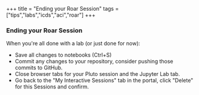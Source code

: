 +++
title = "Ending your Roar Session"
tags = ["tips","labs","icds","aci","roar"]
+++

### Ending your Roar Session

When you're all done with a lab (or just done for now):
- Save all changes to notebooks (Ctrl+S)
- Commit any changes to your repository, consider pushing those commits to GitHub.
- Close browser tabs for your Pluto session and the Jupyter Lab tab.  
- Go back to the "My Interactive Sessions" tab in the portal, click "Delete" for this Sessions and confirm.
